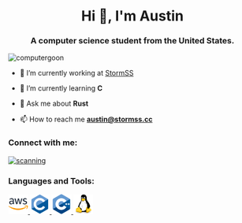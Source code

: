 <h1 align="center">Hi 👋, I'm Austin</h1>
<h3 align="center">A computer science student from the United States.</h3>

<p align="left"> <img src="https://komarev.com/ghpvc/?username=computergoon&label=Profile%20views&color=0e75b6&style=flat" alt="computergoon" /> </p>

- 🔭 I’m currently working at [StormSS](https://stormss.cc)

- 🌱 I’m currently learning **C**

- 💬 Ask me about **Rust**

- 📫 How to reach me **austin@stormss.cc**

<h3 align="left">Connect with me:</h3>
<p align="left">
<a href="https://discord.gg/scanning" target="blank"><img align="center" src="https://raw.githubusercontent.com/rahuldkjain/github-profile-readme-generator/master/src/images/icons/Social/discord.svg" alt="scanning" height="30" width="40" /></a>
</p>

<h3 align="left">Languages and Tools:</h3>
<p align="left"> <a href="https://aws.amazon.com" target="_blank" rel="noreferrer"> <img src="https://raw.githubusercontent.com/devicons/devicon/master/icons/amazonwebservices/amazonwebservices-original-wordmark.svg" alt="aws" width="40" height="40"/> </a> <a href="https://www.cprogramming.com/" target="_blank" rel="noreferrer"> <img src="https://raw.githubusercontent.com/devicons/devicon/master/icons/c/c-original.svg" alt="c" width="40" height="40"/> </a> <a href="https://www.w3schools.com/cpp/" target="_blank" rel="noreferrer"> <img src="https://raw.githubusercontent.com/devicons/devicon/master/icons/cplusplus/cplusplus-original.svg" alt="cplusplus" width="40" height="40"/> </a> <a href="https://www.linux.org/" target="_blank" rel="noreferrer"> <img src="https://raw.githubusercontent.com/devicons/devicon/master/icons/linux/linux-original.svg" alt="linux" width="40" height="40"/> </a> </p>
